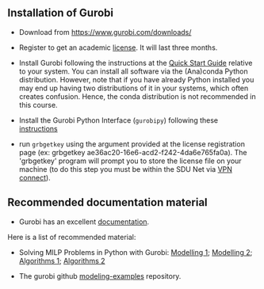 
## Installation of Gurobi

- Download from <https://www.gurobi.com/downloads/>

- Register to get an academic
  [license](https://www.gurobi.com/downloads/end-user-license-agreement-academic/).
  It will last three months.

- Install Gurobi following the instructions at the
  [Quick Start Guide](https://www.gurobi.com/documentation/quickstart.html)
  relative to your system. You can install all software via the
  (Ana)conda Python distribution. However, note that if you have already
  Python installed you may end up having two distributions of it in
  your systems, which often creates confusion. Hence, the conda
  distribution is not recommended in this course.

- Install the Gurobi Python Interface (`gurobipy`) following these
  [instructions](https://support.gurobi.com/hc/en-us/articles/360044290292-How-do-I-install-Gurobi-for-Python-)
  <!--
  [mac](https://www.gurobi.com/documentation/9.1/quickstart_mac/cs_grbpy_the_gurobi_python.html),
  [linux](https://www.gurobi.com/documentation/9.1/quickstart_linux/cs_grbpy_the_gurobi_python.html),
  [windows](https://www.gurobi.com/documentation/9.1/quickstart_windows/cs_grbpy_the_gurobi_python.html)
  (manual installation recommended)
  -->

- run `grbgetkey` using the argument provided at the license
  registration page (ex: grbgetkey
  ae36ac20-16e6-acd2-f242-4da6e765fa0a). The 'grbgetkey' program will
  prompt you to store the license file on your machine (to do this step
  you must be within the SDU Net via
  [VPN connect](https://any.sdu.dk/)).



## Recommended documentation material


- Gurobi has an excellent [documentation](https://docs.gurobi.com/current/).

 Here is a list of recommended material:

<!--
-   you can get an introduction to modeling in Python with gurobi
    watching at least the first 34 minutes of this video: [Python I:
    Introduction to modeling with
    Python](http://www.gurobi.com/resources/seminars-and-videos/python-I-webinar)

-   two other
    [tutorials](https://www.gurobi.com/resources/seminars-and-videos/?category-filter=tutorials)
    on LP and MILP are available

-   an abundance of [application
    cases](https://www.gurobi.com/resources/seminars-and-videos/?category-filter=seminars-and-videos)

-   [examples](https://www.gurobi.com/documentation/9.1/examples/index.html)

-   [the Application Program Interface
    (API)](http://www.gurobi.com/documentation/current/refman/py_python_api_details.html).

-->

-   Solving MILP Problems in Python with Gurobi: [Modelling 1](https://www.gurobi.com/pdfs/user-events/2017-frankfurt/Modeling-1.pdf); [Modelling 2](https://www.gurobi.com/pdfs/user-events/2017-frankfurt/Modeling-2.pdf);
[Algorithms 1](https://assets.gurobi.com/pdfs/user-events/2017-frankfurt/Algorithms-I.pdf);
[Algorithms 2](https://assets.gurobi.com/pdfs/user-events/2017-frankfurt/Algorithms-II.pdf)

- The gurobi github [modeling-examples](https://github.com/Gurobi/modeling-examples) repository.
